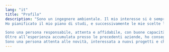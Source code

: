 ```yaml
---
lang: "it"
title: "Profilo"
description: "Sono un ingegnere ambientale. Il mio interesse si è sempre rivolto all'ambiente, alla qualità e alla sicurezza per i lavoratori e per il contesto ambientale.
Ho pianificato il mio piano di studi, e successivamente le mie scelte lavorative, con l’obiettivo di sviluppare la mia attitudine all’innovazione e le conoscenze al fine di perseguire i miei interessi e poter dunque svolgere al meglio un lavoro che mi permetta di mettere in pratica le mie conoscenze acquisite nell’ambito della sicurezza e dell’igiene del lavoro.

Sono una persona responsabile, attenta e affidabile, con buone capacità di relazione, sia per lavorare in team che per confrontarmi con utenza e clientela. Nelle mie precedenti esperienze lavorative sono stata in grado di comprendere quali fossero le esigenze e le necessità richieste dal ruolo che ho rivestito, in modo da poter perseguire obiettivi comuni: avendo fatto propria la visione aziendale e lavorando con dedizione e perfezionismo, ho potuto ottenere risultati sia grazie al senso di responsabilità con la quale mi sono approcciata ai problemi che mi sono stati posti, che per l’attenzione alla qualità, dimostrata dalla soddisfazione che i committenti hanno mostrato verso le società per le quali ho lavorato.
Oltre all’esperienza accumulata presso le precedenti aziende, ho conseguito un master di secondo livello in Ingegneria dell'acqua per uso potabile civile e industriale ed ho la qualifica di Responsabile del Servizio Prevenzione e Protezione (RSPP).
Sono una persona attenta alle novità, interessata a nuovi progetti e che non ha paura di mettersi in gioco. Ho affrontato diverse esperienze fuori casa, sia in Italia che all'estero (Erasmus). Ho una buona conoscenza della lingua inglese e buone conoscenze informatiche."
---
```

